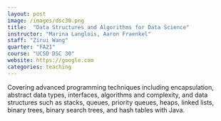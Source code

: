 ```yaml
---
layout: post
image: /images/dsc30.png
title:  "Data Structures and Algorithms for Data Science"
instructor: "Marina Langlois, Aaron Fraenkel"
staff: "Zirui Wang"
quarter: "FA21"
course: "UCSD DSC 30"
website: https://google.com
categories: teaching
---
```

Covering advanced programming techniques including encapsulation, abstract data types, interfaces, algorithms and complexity, and data structures such as stacks, queues, priority queues, heaps, linked lists, binary trees, binary search trees, and hash tables with Java.